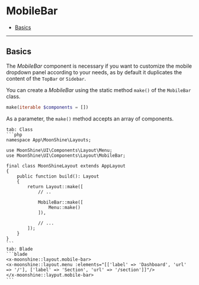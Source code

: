 # MobileBar

- [Basics](#basics)

---

<a name="basics"></a>
## Basics

The *MobileBar* component is necessary if you want to customize the mobile dropdown panel according to your needs,
as by default it duplicates the content of the `TopBar` or `Sidebar`.

You can create a *MobileBar* using the static method `make()` of the `MobileBar` class.

```php
make(iterable $components = [])
```

As a parameter, the `make()` method accepts an array of components.

~~~tabs
tab: Class
```php
namespace App\MoonShine\Layouts;

use MoonShine\UI\Components\Layout\Menu;
use MoonShine\UI\Components\Layout\MobileBar;

final class MoonShineLayout extends AppLayout
{
    public function build(): Layout
    {
        return Layout::make([
            // ..

            MobileBar::make([
                Menu::make()
            ]),

            // ...
        ]);
    }
}
```
tab: Blade
```blade
<x-moonshine::layout.mobile-bar>
<x-moonshine::layout.menu :elements="[['label' => 'Dashboard', 'url' => '/'], ['label' => 'Section', 'url' => '/section']]"/>
</x-moonshine::layput.mobile-bar>
```
~~~
